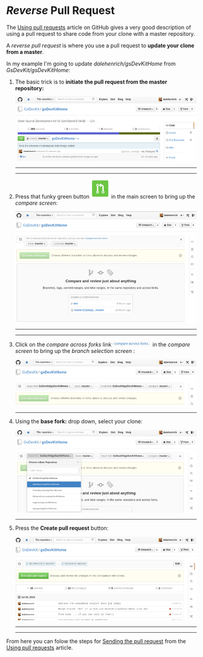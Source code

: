 # *Reverse* Pull Request
The [Using pull requests][1] article on GitHub gives a very good description of using a pull request to share code from your clone with a master repository.

A *reverse pull request* is where you use a pull request to **update your clone from a master**.

In my example I'm going to update *dalehenrich/gsDevKitHome* from *GsDevKit/gsDevKitHome*:

1. The basic trick is to **initiate the pull request from the master repository:**

   ![step 1][2]
   
   ---
   ---

2. Press that funky green button ![step 1.5][8] in the main screen to bring up the *compare screen*:

   ![step 2][3]
   
   --- 
   ---

3. Click on the *compare across forks* link ![step 2.5][9] in the *compare screen* to bring up the *branch selection screen* :

   ![step 3][4]
   
   ---

4. Using the **base fork:** drop down, select your clone:

   ![step 4][5]
   
   ---

5. Press the **Create pull request** button:

   ![step 5][6]
   
   ---
   ---

From here you can folow the steps for [Sending the pull request][7] from the [Using pull requests][1] article.

[1]: https://help.github.com/articles/using-pull-requests
[2]: images/reversePR_01.png
[3]: images/reversePR_02.png
[4]: images/reversePR_03.png
[5]: images/reversePR_04.png
[6]: images/reversePR_05.png
[7]: https://help.github.com/articles/using-pull-requests#sending-the-pull-request
[8]: images/greenPRButton.png
[9]: images/compareAcrossForks.png
